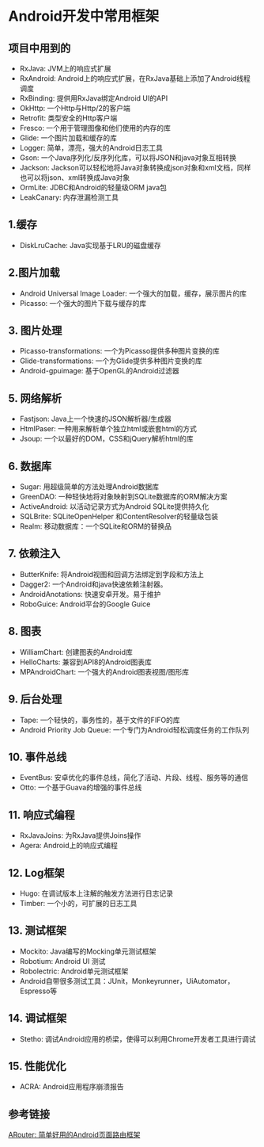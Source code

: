 # Android开发中常用框架

## 项目中用到的

- RxJava: JVM上的响应式扩展
- RxAndroid: Android上的响应式扩展，在RxJava基础上添加了Android线程调度
- RxBinding: 提供用RxJava绑定Android UI的API
- OkHttp: 一个Http与Http/2的客户端
- Retrofit: 类型安全的Http客户端
- Fresco: 一个用于管理图像和他们使用的内存的库
- Glide: 一个图片加载和缓存的库
- Logger: 简单，漂亮，强大的Android日志工具
- Gson: 一个Java序列化/反序列化库，可以将JSON和java对象互相转换
- Jackson: Jackson可以轻松地将Java对象转换成json对象和xml文档，同样也可以将json、xml转换成Java对象
- OrmLite: JDBC和Android的轻量级ORM java包
- LeakCanary: 内存泄漏检测工具

## 1.缓存

- DiskLruCache: Java实现基于LRU的磁盘缓存

## 2.图片加载

- Android Universal Image Loader: 一个强大的加载，缓存，展示图片的库
- Picasso: 一个强大的图片下载与缓存的库

## 3. 图片处理

- Picasso-transformations: 一个为Picasso提供多种图片变换的库
- Glide-transformations: 一个为Glide提供多种图片变换的库
- Android-gpuimage: 基于OpenGL的Android过滤器

## 5. 网络解析

- Fastjson: Java上一个快速的JSON解析器/生成器
- HtmlPaser: 一种用来解析单个独立html或嵌套html的方式
- Jsoup: 一个以最好的DOM，CSS和jQuery解析html的库

## 6. 数据库

- Sugar: 用超级简单的方法处理Android数据库
- GreenDAO: 一种轻快地将对象映射到SQLite数据库的ORM解决方案
- ActiveAndroid: 以活动记录方式为Android SQLite提供持久化
- SQLBrite: SQLiteOpenHelper 和ContentResolver的轻量级包装
- Realm: 移动数据库：一个SQLite和ORM的替换品

## 7. 依赖注入

- ButterKnife: 将Android视图和回调方法绑定到字段和方法上
- Dagger2: 一个Android和java快速依赖注射器。
- AndroidAnotations: 快速安卓开发。易于维护
- RoboGuice: Android平台的Google Guice

## 8. 图表

- WilliamChart: 创建图表的Android库
- HelloCharts: 兼容到API8的Android图表库
- MPAndroidChart: 一个强大的Android图表视图/图形库

## 9. 后台处理

- Tape: 一个轻快的，事务性的，基于文件的FIFO的库
- Android Priority Job Queue: 一个专门为Android轻松调度任务的工作队列

## 10. 事件总线

- EventBus: 安卓优化的事件总线，简化了活动、片段、线程、服务等的通信
- Otto: 一个基于Guava的增强的事件总线

## 11. 响应式编程

- RxJavaJoins: 为RxJava提供Joins操作
- Agera: Android上的响应式编程

## 12. Log框架

- Hugo: 在调试版本上注解的触发方法进行日志记录
- Timber: 一个小的，可扩展的日志工具

## 13. 测试框架

- Mockito: Java编写的Mocking单元测试框架
- Robotium: Android UI 测试
- Robolectric: Android单元测试框架
- Android自带很多测试工具：JUnit，Monkeyrunner，UiAutomator，Espresso等

## 14. 调试框架

- Stetho: 调试Android应用的桥梁，使得可以利用Chrome开发者工具进行调试

## 15. 性能优化

- ACRA: Android应用程序崩溃报告

## 参考链接

[ARouter: 简单好用的Android页面路由框架](https://www.jianshu.com/p/7cb2cc9b726a?from=groupmessage)